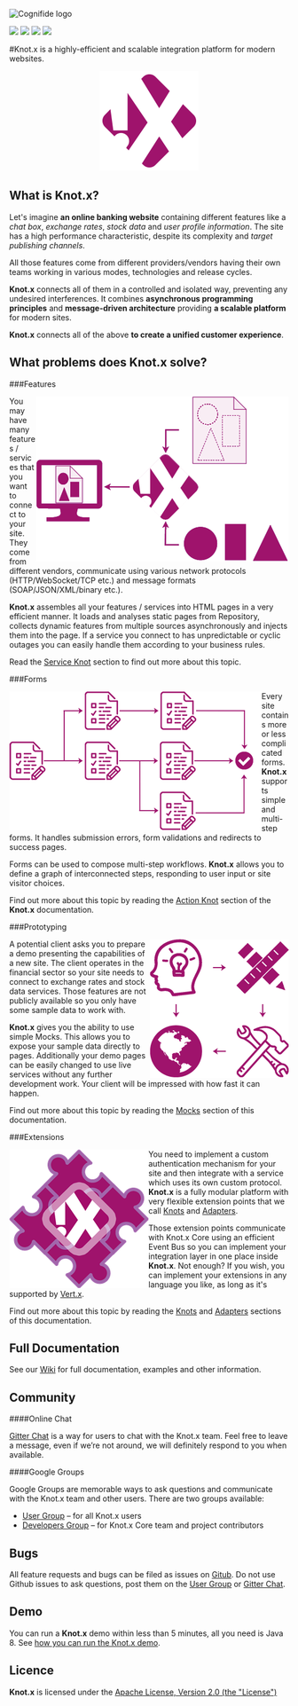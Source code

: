 ![Cognifide logo](http://cognifide.github.io/images/cognifide-logo.png)

[![][travis img]][travis]
[![][sonarqube img]][sonarqube]
[![][license img]][license]
[![][gitter img]][gitter]

#Knot.x is a highly-efficient and scalable integration platform for modern websites.

<p align="center">
  <img src="https://github.com/Cognifide/knotx/blob/master/icons/180x180.png?raw=true" alt="Knot.x Logo"/>
</p>


## What is Knot.x?
Let's imagine **an online banking website** containing different features like a *chat box*, *exchange rates*,
*stock data* and *user profile information*. The site has a high performance characteristic, despite
its complexity and *target publishing channels*.

All those features come from different providers/vendors having their own teams working in various modes,
technologies and release cycles.

**Knot.x** connects all of them in a controlled and isolated way, preventing any undesired interferences.
It combines **asynchronous programming principles** and **message-driven architecture** providing **a scalable
platform** for modern sites.

**Knot.x** connects all of the above **to create a unified customer experience**.

## What problems does Knot.x solve?

###Features

<img align="right"
  src="https://github.com/Cognifide/knotx/blob/master/documentation/src/main/wiki/assets/knotx-intro-features.png?raw=true"
  alt="Knot.x Features"/>

You may have many features / services that you want to connect to your site. They come from
different vendors, communicate using various network protocols (HTTP/WebSocket/TCP etc.) and message
formats (SOAP/JSON/XML/binary etc.).

**Knot.x** assembles all your features / services into HTML pages in a very
efficient manner. It loads and analyses static pages from Repository, collects dynamic
features from multiple sources asynchronously and injects them into the page.
If a service you connect to has unpredictable or cyclic outages you can easily handle them according
to your business rules.

Read the [Service Knot](https://github.com/Cognifide/knotx/wiki/ServiceKnot)
section to find out more about this topic.

###Forms

<img align="left"
  src="https://github.com/Cognifide/knotx/blob/master/documentation/src/main/wiki/assets/knotx-intro-forms.png?raw=true"
  alt="Knot.x Forms"/>

Every site contains more or less complicated forms. **Knot.x** supports simple and multi-step forms.
It handles submission errors, form validations and redirects to success pages.

Forms can be used to compose multi-step workflows. **Knot.x** allows you to define a graph of interconnected steps, responding to user input or site visitor choices.

Find out more about this topic by reading the [Action Knot](https://github.com/Cognifide/knotx/wiki/ActionKnot)
section of the **Knot.x** documentation.

###Prototyping

<img align="right"
  src="https://github.com/Cognifide/knotx/blob/master/documentation/src/main/wiki/assets/knotx-intro-prototyping.png?raw=true"
  alt="Knot.x Prototyping"/>

A potential client asks you to prepare a demo presenting the capabilities of a new site. The client
operates in the financial sector so your site needs to connect to exchange rates and stock data
services. Those features are not publicly available so you only have some sample data to work with.

**Knot.x** gives you the ability to use simple Mocks. This allows you to expose your sample data directly to
pages. Additionally your demo pages can be easily changed to use live services without any further
development work. Your client will be impressed with how fast it can happen.

Find out more about this topic by reading the [Mocks](https://github.com/Cognifide/knotx/wiki/Mocks)
section of this documentation.

###Extensions

<img align="left"
  src="https://github.com/Cognifide/knotx/blob/master/documentation/src/main/wiki/assets/knotx-intro-extensions.png?raw=true"
  alt="Knot.x Extensions"/>

You need to implement a custom authentication mechanism for your site and then integrate with a service which 
uses its own custom protocol. **Knot.x** is a fully modular platform with very flexible extension
points that we call [Knots](https://github.com/Cognifide/knotx/wiki/Knot) and [Adapters](https://github.com/Cognifide/knotx/wiki/Adapter).

Those extension points communicate with Knot.x Core using an efficient Event Bus so you can
implement your integration layer in one place inside **Knot.x**. Not enough? If you wish, you can implement
your extensions in any language you like, as long as it's supported by [Vert.x](http://vertx.io/).

Find out more about this topic by reading the [Knots](https://github.com/Cognifide/knotx/wiki/Knot) and [Adapters](https://github.com/Cognifide/knotx/wiki/Adapter)
sections of this documentation.


## Full Documentation

See our [Wiki](https://github.com/Cognifide/knotx/wiki) for full documentation, examples and other information.


## Community

####Online Chat

[Gitter Chat](https://gitter.im/Knotx/Lobby) is a way for users to chat with the Knot.x team. Feel free to leave a message, even if we’re not around, we will definitely respond to you when available.

####Google Groups

Google Groups are memorable ways to ask questions and communicate with the Knot.x team and other users. There are two groups available:

* [User Group](https://groups.google.com/forum/#!forum/knotx) – for all Knot.x users
* [Developers Group](https://groups.google.com/forum/#!forum/knotx-contributors) – for Knot.x Core team and project contributors

## Bugs

All feature requests and bugs can be filed as issues on [Gitub](https://github.com/Cognifide/knotx/issues). Do not use Github issues to ask questions, post them on the [User Group](https://groups.google.com/forum/#!forum/knotx) or [Gitter Chat](https://gitter.im/Knotx/Lobby).


## Demo

You can run a **Knot.x** demo within less than 5 minutes, all you need is Java 8. See [how you can run the Knot.x demo](https://github.com/Cognifide/knotx/wiki/RunningTheDemo).


## Licence

**Knot.x** is licensed under the [Apache License, Version 2.0 (the "License")](https://www.apache.org/licenses/LICENSE-2.0.txt)


[travis]:https://travis-ci.org/Cognifide/knotx
[travis img]:https://travis-ci.org/Cognifide/knotx.svg?branch=master

[license]:https://github.com/Cognifide/knotx/blob/master/LICENSE
[license img]:https://img.shields.io/badge/License-Apache%202.0-blue.svg

[sonarqube]:https://sonarqube.com/dashboard/index/io.knotx:knotx-root
[sonarqube img]:https://sonarqube.com/api/badges/gate?key=io.knotx:knotx-root

[gitter]:https://gitter.im/Knotx/Lobby
[gitter img]:https://badges.gitter.im/Knotx/knotx-extensions.svg
